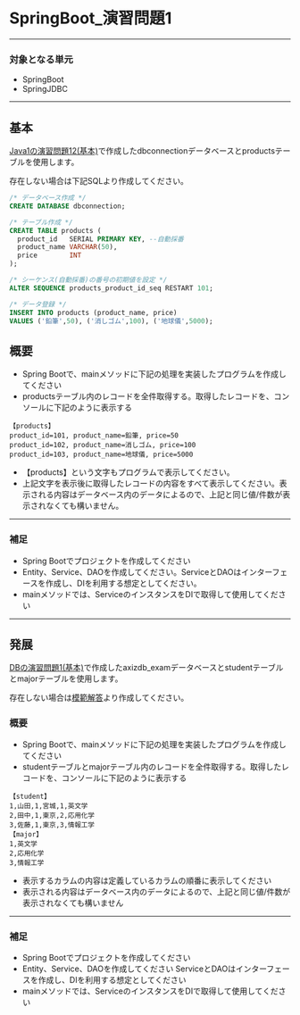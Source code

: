 # SpringBoot_演習問題1

---

### 対象となる単元

* SpringBoot
* SpringJDBC

---

## 基本

[Java1の演習問題12(基本)](/htmlcontents/Java1_演習問題12.html)で作成したdbconnectionデータベースとproductsテーブルを使用します。

存在しない場合は下記SQLより作成してください。

```sql
/* データベース作成 */
CREATE DATABASE dbconnection;

/* テーブル作成 */
CREATE TABLE products (
  product_id   SERIAL PRIMARY KEY, --自動採番
  product_name VARCHAR(50),
  price        INT
);

/* シーケンス(自動採番)の番号の初期値を設定 */
ALTER SEQUENCE products_product_id_seq RESTART 101;

/* データ登録 */
INSERT INTO products (product_name, price)
VALUES ('鉛筆',50), ('消しゴム',100), ('地球儀',5000);

```

## 概要

* Spring Bootで、mainメソッドに下記の処理を実装したプログラムを作成してください
* productsテーブル内のレコードを全件取得する。取得したレコードを、コンソールに下記のように表示する

``` text
【products】
product_id=101, product_name=鉛筆, price=50
product_id=102, product_name=消しゴム, price=100
product_id=103, product_name=地球儀, price=5000
```

* 【products】という文字もプログラムで表示してください。
* 上記文字を表示後に取得したレコードの内容をすべて表示してください。表示される内容はデータベース内のデータによるので、上記と同じ値/件数が表示されなくても構いません。

---

### 補足

* Spring Bootでプロジェクトを作成してください
* Entity、Service、DAOを作成してください。ServiceとDAOはインターフェースを作成し、DIを利用する想定としてください。
* mainメソッドでは、ServiceのインスタンスをDIで取得して使用してください

---

## 発展

[DBの演習問題1(基本)](/htmlcontents/DB_演習問題1.html)で作成したaxizdb_examデータベースとstudentテーブルとmajorテーブルを使用します。

存在しない場合は[模範解答](/htmlcontents/DB_演習問題1-模範解答.html)より作成してください。

### 概要

* Spring Bootで、mainメソッドに下記の処理を実装したプログラムを作成してください
* studentテーブルとmajorテーブル内のレコードを全件取得する。取得したレコードを、コンソールに下記のように表示する

```text
【student】
1,山田,1,宮城,1,英文学
2,田中,1,東京,2,応用化学
3,佐藤,1,東京,3,情報工学
【major】
1,英文学
2,応用化学
3,情報工学
```

* 表示するカラムの内容は定義しているカラムの順番に表示してください
* 表示される内容はデータベース内のデータによるので、上記と同じ値/件数が表示されなくても構いません

---

### 補足

* Spring Bootでプロジェクトを作成してください
* Entity、Service、DAOを作成してください
  ServiceとDAOはインターフェースを作成し、DIを利用する想定としてください
* mainメソッドでは、ServiceのインスタンスをDIで取得して使用してください

